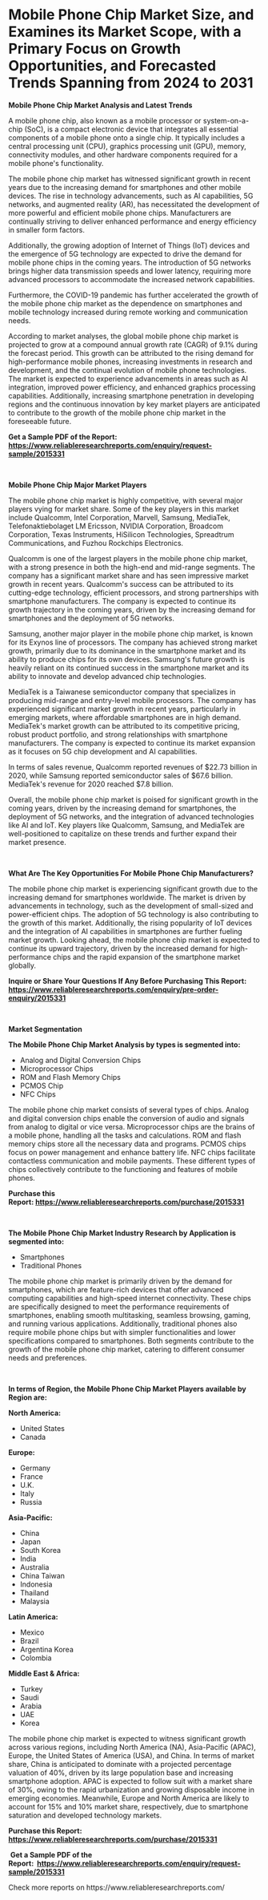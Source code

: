 <p><h1>Mobile Phone Chip Market Size, and Examines its Market Scope, with a Primary Focus on Growth Opportunities, and Forecasted Trends Spanning from 2024 to 2031</h1></p><p><strong>Mobile Phone Chip Market Analysis and Latest Trends</strong></p>
<p><p>A mobile phone chip, also known as a mobile processor or system-on-a-chip (SoC), is a compact electronic device that integrates all essential components of a mobile phone onto a single chip. It typically includes a central processing unit (CPU), graphics processing unit (GPU), memory, connectivity modules, and other hardware components required for a mobile phone's functionality.</p><p>The mobile phone chip market has witnessed significant growth in recent years due to the increasing demand for smartphones and other mobile devices. The rise in technology advancements, such as AI capabilities, 5G networks, and augmented reality (AR), has necessitated the development of more powerful and efficient mobile phone chips. Manufacturers are continually striving to deliver enhanced performance and energy efficiency in smaller form factors.</p><p>Additionally, the growing adoption of Internet of Things (IoT) devices and the emergence of 5G technology are expected to drive the demand for mobile phone chips in the coming years. The introduction of 5G networks brings higher data transmission speeds and lower latency, requiring more advanced processors to accommodate the increased network capabilities.</p><p>Furthermore, the COVID-19 pandemic has further accelerated the growth of the mobile phone chip market as the dependence on smartphones and mobile technology increased during remote working and communication needs.</p><p>According to market analyses, the global mobile phone chip market is projected to grow at a compound annual growth rate (CAGR) of 9.1% during the forecast period. This growth can be attributed to the rising demand for high-performance mobile phones, increasing investments in research and development, and the continual evolution of mobile phone technologies. The market is expected to experience advancements in areas such as AI integration, improved power efficiency, and enhanced graphics processing capabilities. Additionally, increasing smartphone penetration in developing regions and the continuous innovation by key market players are anticipated to contribute to the growth of the mobile phone chip market in the foreseeable future.</p></p>
<p><strong>Get a Sample PDF of the Report:&nbsp; <a href="https://www.reliableresearchreports.com/enquiry/request-sample/2015331">https://www.reliableresearchreports.com/enquiry/request-sample/2015331</a></strong></p>
<p>&nbsp;</p>
<p><strong>Mobile Phone Chip Major Market Players</strong></p>
<p><p>The mobile phone chip market is highly competitive, with several major players vying for market share. Some of the key players in this market include Qualcomm, Intel Corporation, Marvell, Samsung, MediaTek, Telefonaktiebolaget LM Ericsson, NVIDIA Corporation, Broadcom Corporation, Texas Instruments, HiSilicon Technologies, Spreadtrum Communications, and Fuzhou Rockchips Electronics.</p><p>Qualcomm is one of the largest players in the mobile phone chip market, with a strong presence in both the high-end and mid-range segments. The company has a significant market share and has seen impressive market growth in recent years. Qualcomm's success can be attributed to its cutting-edge technology, efficient processors, and strong partnerships with smartphone manufacturers. The company is expected to continue its growth trajectory in the coming years, driven by the increasing demand for smartphones and the deployment of 5G networks.</p><p>Samsung, another major player in the mobile phone chip market, is known for its Exynos line of processors. The company has achieved strong market growth, primarily due to its dominance in the smartphone market and its ability to produce chips for its own devices. Samsung's future growth is heavily reliant on its continued success in the smartphone market and its ability to innovate and develop advanced chip technologies.</p><p>MediaTek is a Taiwanese semiconductor company that specializes in producing mid-range and entry-level mobile processors. The company has experienced significant market growth in recent years, particularly in emerging markets, where affordable smartphones are in high demand. MediaTek's market growth can be attributed to its competitive pricing, robust product portfolio, and strong relationships with smartphone manufacturers. The company is expected to continue its market expansion as it focuses on 5G chip development and AI capabilities.</p><p>In terms of sales revenue, Qualcomm reported revenues of $22.73 billion in 2020, while Samsung reported semiconductor sales of $67.6 billion. MediaTek's revenue for 2020 reached $7.8 billion.</p><p>Overall, the mobile phone chip market is poised for significant growth in the coming years, driven by the increasing demand for smartphones, the deployment of 5G networks, and the integration of advanced technologies like AI and IoT. Key players like Qualcomm, Samsung, and MediaTek are well-positioned to capitalize on these trends and further expand their market presence.</p></p>
<p>&nbsp;</p>
<p><strong>What Are The Key Opportunities For Mobile Phone Chip Manufacturers?</strong></p>
<p><p>The mobile phone chip market is experiencing significant growth due to the increasing demand for smartphones worldwide. The market is driven by advancements in technology, such as the development of small-sized and power-efficient chips. The adoption of 5G technology is also contributing to the growth of this market. Additionally, the rising popularity of IoT devices and the integration of AI capabilities in smartphones are further fueling market growth. Looking ahead, the mobile phone chip market is expected to continue its upward trajectory, driven by the increased demand for high-performance chips and the rapid expansion of the smartphone market globally.</p></p>
<p><strong>Inquire or Share Your Questions If Any Before Purchasing This Report: <a href="https://www.reliableresearchreports.com/enquiry/pre-order-enquiry/2015331">https://www.reliableresearchreports.com/enquiry/pre-order-enquiry/2015331</a></strong></p>
<p>&nbsp;</p>
<p><strong>Market Segmentation</strong></p>
<p><strong>The Mobile Phone Chip Market Analysis by types is segmented into:</strong></p>
<p><ul><li>Analog and Digital Conversion Chips</li><li>Microprocessor Chips</li><li>ROM and Flash Memory Chips</li><li>PCMOS Chip</li><li>NFC Chips</li></ul></p>
<p><p>The mobile phone chip market consists of several types of chips. Analog and digital conversion chips enable the conversion of audio and signals from analog to digital or vice versa. Microprocessor chips are the brains of a mobile phone, handling all the tasks and calculations. ROM and flash memory chips store all the necessary data and programs. PCMOS chips focus on power management and enhance battery life. NFC chips facilitate contactless communication and mobile payments. These different types of chips collectively contribute to the functioning and features of mobile phones.</p></p>
<p><strong>Purchase this Report:&nbsp;<a href="https://www.reliableresearchreports.com/purchase/2015331">https://www.reliableresearchreports.com/purchase/2015331</a></strong></p>
<p>&nbsp;</p>
<p><strong>The Mobile Phone Chip Market Industry Research by Application is segmented into:</strong></p>
<p><ul><li>Smartphones</li><li>Traditional Phones</li></ul></p>
<p><p>The mobile phone chip market is primarily driven by the demand for smartphones, which are feature-rich devices that offer advanced computing capabilities and high-speed internet connectivity. These chips are specifically designed to meet the performance requirements of smartphones, enabling smooth multitasking, seamless browsing, gaming, and running various applications. Additionally, traditional phones also require mobile phone chips but with simpler functionalities and lower specifications compared to smartphones. Both segments contribute to the growth of the mobile phone chip market, catering to different consumer needs and preferences.</p></p>
<p>&nbsp;</p>
<p><strong>In terms of Region, the Mobile Phone Chip Market Players available by Region are:</strong></p>
<p>
    <p> <strong> North America: </strong>
        <ul>
            <li>United States</li>
            <li>Canada</li>
        </ul>
        </p> 
    <p> <strong> Europe: </strong>
        <ul>
            <li>Germany</li>
            <li>France</li>
            <li>U.K.</li>
            <li>Italy</li>
            <li>Russia</li>
        </ul>
        </p> 
    <p> <strong> Asia-Pacific: </strong>
        <ul>
            <li>China</li>
            <li>Japan</li>
            <li>South Korea</li>
            <li>India</li>
            <li>Australia</li>
            <li>China Taiwan</li>
            <li>Indonesia</li>
            <li>Thailand</li>
            <li>Malaysia</li>
        </ul>
        </p> 
    <p> <strong> Latin America: </strong>
        <ul>
            <li>Mexico</li>
            <li>Brazil</li>
            <li>Argentina Korea</li>
            <li>Colombia</li>
        </ul>
        </p> 
    <p> <strong> Middle East & Africa: </strong>
        <ul>
            <li>Turkey</li>
            <li>Saudi</li>
            <li>Arabia</li>
            <li>UAE</li>
            <li>Korea</li>
        </ul>
    </p>
    </p>
<p><p>The mobile phone chip market is expected to witness significant growth across various regions, including North America (NA), Asia-Pacific (APAC), Europe, the United States of America (USA), and China. In terms of market share, China is anticipated to dominate with a projected percentage valuation of 40%, driven by its large population base and increasing smartphone adoption. APAC is expected to follow suit with a market share of 30%, owing to the rapid urbanization and growing disposable income in emerging economies. Meanwhile, Europe and North America are likely to account for 15% and 10% market share, respectively, due to smartphone saturation and developed technology markets.</p></p>
<p><strong>Purchase this Report: <a href="https://www.reliableresearchreports.com/purchase/2015331">https://www.reliableresearchreports.com/purchase/2015331</a></strong></p>
<p>&nbsp;<strong>Get a Sample PDF of the Report:&nbsp;&nbsp;<a href="https://www.reliableresearchreports.com/enquiry/request-sample/2015331">https://www.reliableresearchreports.com/enquiry/request-sample/2015331</a></strong></p>
<p><strong></strong></p>
<p>Check more reports on https://www.reliableresearchreports.com/</p>